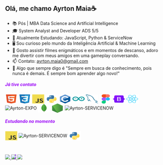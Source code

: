 ## Olá, me chamo Ayrton Maia☕

- 📚 Pós | MBA Data Science and Artificial Intelligence
- 🎓 System Analyst and Developer ADS 5/5
- 🌱 Atualmente Estudando: JavaScript, Python & ServiceNow
- 🖥️ Sou curioso pelo mundo da Inteligência Artificial & Machine Learning
- 🔮 Gosto assistir filmes enigmáticos e em momentos de descanso, adoro me divertir com meus amigos em uma gameplay conversando.
- 📫 Contato: ayrton.maia0@gmail.com
- 🔭 Algo que sempre digo é "Sempre em busca de conhecimento, pois nunca é demais. É sempre bom aprender algo novo!"


<!--icones-->
<h5 style="color: #9b07f7;" dir="auto">Já tive contato</h5>
<div style="display: inline_block">
  <img align="center" alt="Ayrton-HTML" height="30" width="40" src="https://raw.githubusercontent.com/devicons/devicon/master/icons/html5/html5-original.svg">
  <img align="center" alt="Ayrton-CSS" height="30" width="40" src="https://raw.githubusercontent.com/devicons/devicon/master/icons/css3/css3-original.svg">
  <img align="center" alt="Ayrton-JS" height="30" width="40" src="https://raw.githubusercontent.com/devicons/devicon/master/icons/javascript/javascript-original.svg">
  <img align="center" alt="Ayrton-PYTHON" height="30" width="40" src="https://raw.githubusercontent.com/devicons/devicon/master/icons/python/python-original.svg">
  <img align="center" alt="Ayrton-C" height="30" width="40" src="https://raw.githubusercontent.com/devicons/devicon/master/icons/c/c-original.svg">
  <img align="center" alt="Ayrton-ARDUINO" height="30" width="40" src="https://raw.githubusercontent.com/devicons/devicon/master/icons/arduino/arduino-original.svg">
  <img align="center" alt="Ayrton-MYSQL" height="30" width="40" src="https://raw.githubusercontent.com/devicons/devicon/master/icons/mysql/mysql-original.svg">
  <img align="center" alt="Ayrton-FIGMA" height="30" width="40" src="https://raw.githubusercontent.com/devicons/devicon/master/icons/figma/figma-original.svg">
  <img align="center" alt="Ayrton-PYTHON" height="30" width="40" src="https://raw.githubusercontent.com/devicons/devicon/master/icons/bootstrap/bootstrap-original.svg">
  <img align="center" alt="Ayrton-REACTNATIVE" height="30" width="40" src="https://raw.githubusercontent.com/devicons/devicon/master/icons/react/react-original.svg">
  <img align="center" alt="Ayrton-EXPO" height="30" width="30" src="https://cdn.icon-icons.com/icons2/2389/PNG/512/expo_logo_icon_145293.png">
  <img align="center" alt="Ayrton-MONGODB" height="30" width="40" src="https://raw.githubusercontent.com/devicons/devicon/master/icons/mongodb/mongodb-original.svg">
  <img align="center" alt="Ayrton-NODEJS" height="30" width="40" src="https://raw.githubusercontent.com/devicons/devicon/master/icons/nodejs/nodejs-original.svg">
  <img align="center" alt="Ayrton-SERVICENOW" height="30" width="30" src="https://play-lh.googleusercontent.com/g8nI6jurubf_E4JDNNCHP1c9BHO5ezieUs-HF5IZ0d4G0k6FKC0elsUBfIwPCsXk0w2Y">
  <!--img align="center" alt="Ayrton-PYTHONANYWHERE" height="30" width="40" src=""-->
</div>


<!--APRENDENDO-->
<h5 style="color: #9b07f7;" dir="auto">Estudando no momento</h5>
<div style="display: inline_block">
  <img align="center" alt="Ayrton-JS" height="30" width="40" src="https://raw.githubusercontent.com/devicons/devicon/master/icons/javascript/javascript-original.svg">
  <!-- <img align="center" alt="Ayrton-NODEJS" height="30" width="40" src="https://raw.githubusercontent.com/devicons/devicon/master/icons/nodejs/nodejs-original.svg"> -->
  <!-- <img align="center" alt="Ayrton-MONGODB" height="30" width="40" src="https://raw.githubusercontent.com/devicons/devicon/master/icons/mongodb/mongodb-original.svg"> -->
  <img align="center" alt="Ayrton-SERVICENOW" height="30" width="30" src="https://play-lh.googleusercontent.com/g8nI6jurubf_E4JDNNCHP1c9BHO5ezieUs-HF5IZ0d4G0k6FKC0elsUBfIwPCsXk0w2Y">
  <img align="center" alt="Ayrton-PYTHON" height="30" width="40" src="https://raw.githubusercontent.com/devicons/devicon/master/icons/python/python-original.svg">
</div>



<!--informacoes-->
<br>
<!--
<div align="center" dri="auto">
<a href="https://github.com/AyrtonMaia0">
  <img height="180em" width="48%" src="https://github-readme-stats.vercel.app/api/top-langs/?username=AyrtonMaia0&layout=compact&langs_count=7&theme=aura" style="max-width: 100%;"/>
  <img height="180em" width="48%" src="https://github-readme-stats.vercel.app/api?username=AyrtonMaia0&show_icons=true&theme=aura&include_all_commits=true&count_private=true" style="max-width: 100%;"/>
-->
  
</a>
</div>
<rect xmlns="http://www.w3.org/2000/svg" data-testid="card-bg" x="0.5" y="0.5" rx="4.5" height="99%" stroke="#e4e2e2" width="494" fill="#141321" stroke-opacity="1"/>


<h2 dir="auto"></h2>
  
<!--button-->
<div target="_blank"> 
  <a href="https://www.youtube.com/channel/UC31UJAoOQzg7-bK7a_HF8fg/featured" target="_blank">
    <img src="https://img.shields.io/badge/YouTube-FF0000?style=for-the-badge&logo=youtube&logoColor=white" target="_blank">
  </a>
  
  <a href="https://www.instagram.com/i_cafe.maia/" target="_blank">
    <img src="https://img.shields.io/badge/-Instagram-%23E4405F?style=for-the-badge&logo=instagram&logoColor=white" style="background-color: #9933FF;" target="_blank">
  </a>
  
  <a href="https://www.linkedin.com/in/ayrton-maia-404489228/" target="_blank">
    <img src="https://img.shields.io/badge/-LinkedIn-%230077B5?style=for-the-badge&logo=linkedin&logoColor=white" target="_blank">
  </a> 
</div>  

<!-- Snake
  ![Snake animation](https://github.com/AyrtonMaia0/AyrtonMaia0/blob/output/github-contribution-grid-snake.svg)
-->
